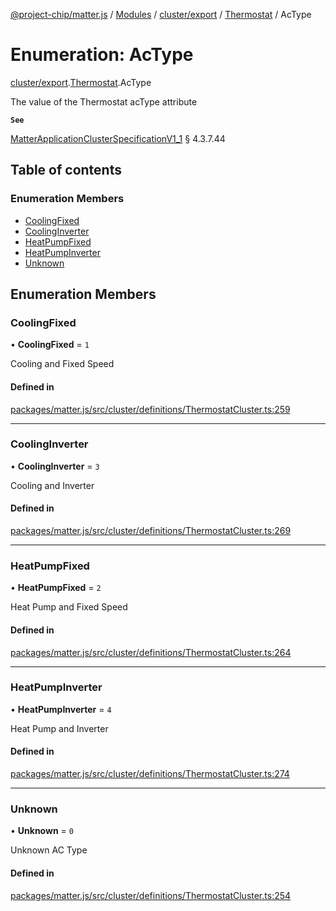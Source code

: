 [@project-chip/matter.js](../README.md) / [Modules](../modules.md) / [cluster/export](../modules/cluster_export.md) / [Thermostat](../modules/cluster_export.Thermostat.md) / AcType

# Enumeration: AcType

[cluster/export](../modules/cluster_export.md).[Thermostat](../modules/cluster_export.Thermostat.md).AcType

The value of the Thermostat acType attribute

**`See`**

[MatterApplicationClusterSpecificationV1_1](../interfaces/spec_export.MatterApplicationClusterSpecificationV1_1.md) § 4.3.7.44

## Table of contents

### Enumeration Members

- [CoolingFixed](cluster_export.Thermostat.AcType.md#coolingfixed)
- [CoolingInverter](cluster_export.Thermostat.AcType.md#coolinginverter)
- [HeatPumpFixed](cluster_export.Thermostat.AcType.md#heatpumpfixed)
- [HeatPumpInverter](cluster_export.Thermostat.AcType.md#heatpumpinverter)
- [Unknown](cluster_export.Thermostat.AcType.md#unknown)

## Enumeration Members

### CoolingFixed

• **CoolingFixed** = ``1``

Cooling and Fixed Speed

#### Defined in

[packages/matter.js/src/cluster/definitions/ThermostatCluster.ts:259](https://github.com/project-chip/matter.js/blob/c15b1068/packages/matter.js/src/cluster/definitions/ThermostatCluster.ts#L259)

___

### CoolingInverter

• **CoolingInverter** = ``3``

Cooling and Inverter

#### Defined in

[packages/matter.js/src/cluster/definitions/ThermostatCluster.ts:269](https://github.com/project-chip/matter.js/blob/c15b1068/packages/matter.js/src/cluster/definitions/ThermostatCluster.ts#L269)

___

### HeatPumpFixed

• **HeatPumpFixed** = ``2``

Heat Pump and Fixed Speed

#### Defined in

[packages/matter.js/src/cluster/definitions/ThermostatCluster.ts:264](https://github.com/project-chip/matter.js/blob/c15b1068/packages/matter.js/src/cluster/definitions/ThermostatCluster.ts#L264)

___

### HeatPumpInverter

• **HeatPumpInverter** = ``4``

Heat Pump and Inverter

#### Defined in

[packages/matter.js/src/cluster/definitions/ThermostatCluster.ts:274](https://github.com/project-chip/matter.js/blob/c15b1068/packages/matter.js/src/cluster/definitions/ThermostatCluster.ts#L274)

___

### Unknown

• **Unknown** = ``0``

Unknown AC Type

#### Defined in

[packages/matter.js/src/cluster/definitions/ThermostatCluster.ts:254](https://github.com/project-chip/matter.js/blob/c15b1068/packages/matter.js/src/cluster/definitions/ThermostatCluster.ts#L254)

